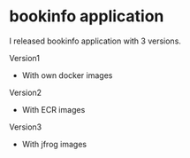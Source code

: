 # bookinfo application

I released bookinfo application with 3 versions.

Version1
- With own docker images

Version2
- With ECR images

Version3
- With jfrog images